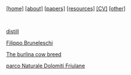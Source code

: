 [[home]](./index.html)
[[about]](./about.html)
[[papers]](./papers.html)
[[resources]](./resources.html)
[[CV]](./cv.html)
[[other]](./other.html)

&nbsp;&nbsp;&nbsp;


[distill](https://distill.pub)

[Filippo Bruneleschi](https://en.wikipedia.org/wiki/Filippo_Brunelleschi)

[The burlina cow breed](https://en.wikipedia.org/wiki/Burlina)

[parco Naturale Dolomiti Friulane](http://www.parcodolomitifriulane.it/en/)

